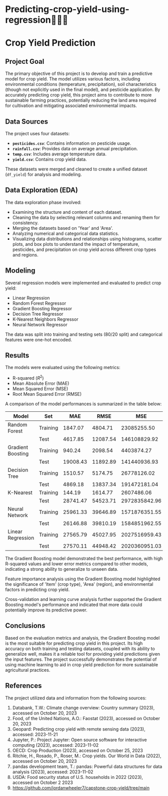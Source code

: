 # Predicting-crop-yield-using-regression🌾🌾🌾
# Crop Yield Prediction

## Project Goal

The primary objective of this project is to develop and train a predictive model for crop yield. The model utilizes various factors, including environmental conditions (temperature, precipitation), soil characteristics (though not explicitly used in the final model), and pesticide application. By accurately predicting crop yield, this project aims to contribute to more sustainable farming practices, potentially reducing the land area required for cultivation and mitigating associated environmental impacts.

## Data Sources

The project uses four datasets:

- **`pesticides.csv`**: Contains information on pesticide usage.
- **`rainfall.csv`**: Provides data on average annual precipitation.
- **`temp.csv`**: Includes average temperature data.
- **`yield.csv`**: Contains crop yield data.

These datasets were merged and cleaned to create a unified dataset (`df_yield`) for analysis and modeling.

## Data Exploration (EDA)

The data exploration phase involved:

- Examining the structure and content of each dataset.
- Cleaning the data by selecting relevant columns and renaming them for consistency.
- Merging the datasets based on 'Year' and 'Area'.
- Analyzing numerical and categorical data statistics.
- Visualizing data distributions and relationships using histograms, scatter plots, and box plots to understand the impact of temperature, pesticides, and precipitation on crop yield across different crop types and regions.

## Modeling

Several regression models were implemented and evaluated to predict crop yield:

- Linear Regression
- Random Forest Regressor
- Gradient Boosting Regressor
- Decision Tree Regressor
- K-Nearest Neighbors Regressor
- Neural Network Regressor

The data was split into training and testing sets (80/20 split) and categorical features were one-hot encoded.

## Results

The models were evaluated using the following metrics:

- R-squared ($R^2$)
- Mean Absolute Error (MAE)
- Mean Squared Error (MSE)
- Root Mean Squared Error (RMSE)

A comparison of the model performances is summarized in the table below:

| Model             | Set      | MAE          | RMSE         | MSE            | R^2   |
|-------------------|----------|--------------|--------------|----------------|-------|
| Random Forest     | Training | 1847.07      | 4804.71      | 23085255.50    | 0.996 |
|                   | Test     | 4617.85      | 12087.54     | 146108829.92   | 0.978 |
| Gradient Boosting | Training | 940.24       | 2098.54      | 4403874.27     | 0.999 |
|                   | Test     | 19008.43     | 11892.89     | 141440936.93   | 0.978 |
| Decision Tree     | Training | 1510.57      | 5174.75      | 26778126.02    | 0.996 |
|                   | Test     | 4869.18      | 13837.34     | 191472181.04   | 0.971 |
| K-Nearest         | Training | 144.19       | 1614.77      | 2607486.06     | 0.999 |
|                   | Test     | 28741.47     | 54523.71     | 2972835842.96  | 0.555 |
| Neural Network    | Training | 25961.33     | 39646.89     | 1571876351.55  | 0.771 |
|                   | Test     | 26146.88     | 39810.19     | 1584851962.55  | 0.762 |
| Linear Regression | Training | 27565.79     | 45027.95     | 2027516959.43  | .705  |
|                   | Test     | 27570.11     | 44948.42     | 2020360951.03  | 0.697 |

The Gradient Boosting model demonstrated the best performance, with high R-squared values and lower error metrics compared to other models, indicating a strong ability to generalize to unseen data.

Feature importance analysis using the Gradient Boosting model highlighted the significance of 'Item' (crop type), 'Area' (region), and environmental factors in predicting crop yield.

Cross-validation and learning curve analysis further supported the Gradient Boosting model's performance and indicated that more data could potentially improve its predictive power.

## Conclusions

Based on the evaluation metrics and analysis, the Gradient Boosting model is the most suitable for predicting crop yield in this project. Its high accuracy on both training and testing datasets, coupled with its ability to generalize well, makes it a reliable tool for providing yield predictions given the input features. The project successfully demonstrates the potential of using machine learning to aid in crop yield prediction for more sustainable agricultural practices.

## References

The project utilized data and information from the following sources:

1. Databank, T.W.: Climate change overview: Country summary (2023), accessed on October 20, 2023
2. Food, of the United Nations, A.O.: Faostat (2023), accessed on October 20, 2023
3. Geopard: Predicting crop yield with remote sensing data (2023), accessed: 2023-11-21
4. Jupyter, P.: Project Jupyter: Open source software for interactive computing (2023), accessed: 2023-11-02
5. OECD: Crop Production (2023), accessed on October 25, 2023
6. Ritchie, H., Rosado, P., Roser, M.: Crop yields. Our World in Data (2022), accessed on October 20, 2023
7. pandas development team, T.: pandas: Powerful data structures for data analysis (2023), accessed: 2023-11-02
8. USDA: Food security status of U.S. households in 2022 (2023), accessed on October 2 2023
9. https://github.com/jordanwheeler7/capstone-crop-yield/tree/main

